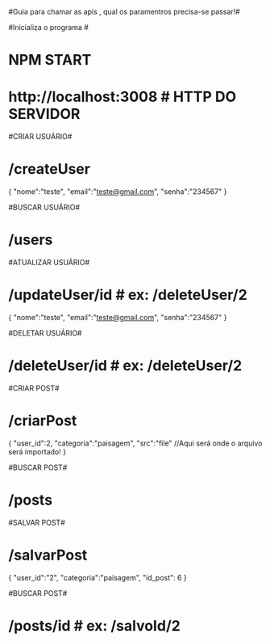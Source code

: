 #Guia para chamar as apis , qual os paramentros precisa-se passar!#


#Inicializa o programa #

# NPM START #

#  http://localhost:3008 # HTTP DO SERVIDOR

#CRIAR USUÁRIO#

# /createUser #

{
    "nome":"teste",
    "email":"teste@gmail.com",
    "senha":"234567"
}

#BUSCAR USUÁRIO# 

# /users # 

#ATUALIZAR USUÁRIO#

# /updateUser/id #  ex: /deleteUser/2

{
    "nome":"teste",
    "email":"teste@gmail.com",
    "senha":"234567"
}

#DELETAR USUÁRIO#

# /deleteUser/id #   ex: /deleteUser/2

#CRIAR POST#

# /criarPost #

{
    "user_id":2,
    "categoria":"paisagem",
    "src":"file" //Aqui será onde o arquivo será importado!
}


#BUSCAR POST#

# /posts #

#SALVAR POST#

# /salvarPost #

{
    "user_id":"2",
    "categoria":"paisagem",
    "id_post": 6
}

#BUSCAR POST#

# /posts/id #  ex: /salvoId/2




